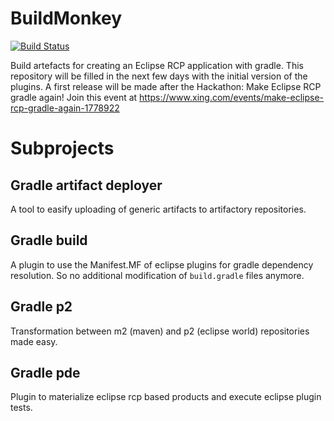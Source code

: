# BuildMonkey
[![Build Status](https://travis-ci.org/MONKEY-WORKS/BuildMonkey.svg?branch=master)](https://travis-ci.org/MONKEY-WORKS/BuildMonkey)

Build artefacts for creating an Eclipse RCP application with gradle.
This repository will be filled in the next few days with the initial version of the plugins.
A first release will be made after the Hackathon: Make Eclipse RCP gradle again!
Join this event at https://www.xing.com/events/make-eclipse-rcp-gradle-again-1778922

# Subprojects
## Gradle artifact deployer

A tool to easify uploading of generic artifacts to artifactory repositories.

## Gradle build

A plugin to use the Manifest.MF of eclipse plugins for gradle dependency resolution. So no additional modification of `build.gradle` files anymore.

## Gradle p2

Transformation between m2 (maven) and p2 (eclipse world) repositories made easy.

## Gradle pde

Plugin to materialize eclipse rcp based products and execute eclipse plugin tests.
